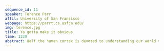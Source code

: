```yaml
---
sequence_id: 11
speaker: Terence Parr
affil: University of San Fransisco
webpage: https://parrt.cs.usfca.edu/
img: terence.jpg
title: Ya gotta make it obvious
time: 1230
abstract: Half the human cortex is devoted to understanding our world visually and so it makes sense to leverage that processing power in order to understand, describe, and debug computational abstractions, such as machine learning models. The problem is that explaining our work visually often represents considerable extra effort, particularly if we want to employ animations.  It's also the case that we all have the urge to impress rather than illuminate.  Taken together, this can lead to papers, lectures, and classes that don't actually transmit ideas to others.  We should value simple and clear expositions most of all, making the key ideas obvious, even if it requires extraordinary effort.  We should not accept the status quo, and constantly ask ourselves if these are the best explanations and visualizations we can make. This short talk will demonstrate some state-of-the-art visualizations from explained.ai and describe their backstories.
---
```


